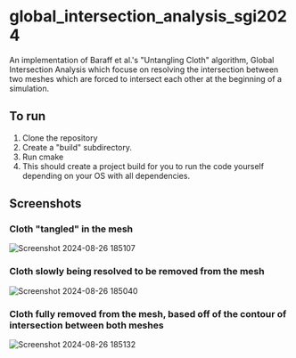# global_intersection_analysis_sgi2024

An implementation of Baraff et al.'s "Untangling Cloth" algorithm, Global Intersection Analysis which focuse on resolving the intersection between two meshes which are forced to intersect each other at the beginning of a simulation. 

## To run
1. Clone the repository
2. Create a "build" subdirectory.
3. Run cmake
4. This should create a project build for you to run the code yourself depending on your OS with all dependencies.


## Screenshots

### Cloth "tangled" in the mesh
![Screenshot 2024-08-26 185107](https://github.com/user-attachments/assets/4482128d-85e8-46e4-9e28-7e976f94f66b)

### Cloth slowly being resolved to be removed from the mesh 
![Screenshot 2024-08-26 185040](https://github.com/user-attachments/assets/c9ed0f91-eb8a-4e05-b3e1-377231ba02e9)

### Cloth fully removed from the mesh, based off of the contour of intersection between both meshes
![Screenshot 2024-08-26 185132](https://github.com/user-attachments/assets/981d88c0-cde6-4087-b8a9-9dad3721f682)
